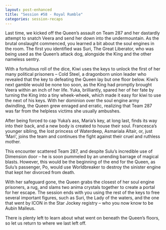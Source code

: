 ```yaml
---
layout: post-enhanced
title: "Session #58 - Royal Rumble"
categories: session-recaps
---
```


Last time, we kicked off the Queen’s assault on Team 287 and her dastardly attempt to snatch Veera and send her down into the undermountain. As the brutal onslaught commenced, you learned a bit about the soul engines in the room. The first you identified was Suri, The Great Liberator, who was being used as the Queen’s attack dog, alongside the King and the other nameless sentry.

With a fortuitous roll of the dice, Kiwi uses the keys to unlock the first of her many political prisoners – Cold Steel, a dragonborn union leader who revealed that the key to defeating the Queen lay but one floor below. Kiwi’s next gamble would be none too soon, as the King had promptly brought Veera within an inch of her life. Yuka, brilliantly, spared her of her fate by turning the King into a tiny wheek-wheek, which made it easy for kiwi to use the next of his keys. With her dominion over the soul engine army dwindling, the Queen grew enraged and erratic, realizing that Team 287 was far from the helpless victims she usually ambushes.

After being forced to cap Yuka’s ass, Maria’s key, at long last, finds its way into their back, and a new body is created to house their soul. Francesca’s younger sibling, the lost princess of Waterdeep, Asmariala Altair, or, just ‘Mari’, joins the team and continues the fight against their cruel and ruthless mother.

This encounter scattered Team 287, and despite Sulu’s incredible use of Dimension door – he is soon pummeled by an unending barrage of magical blasts. However, this would be the beginning of the end for the Queen, as Sulu’s passenger, Po, would use Worldbreaker to destroy the sinister engine that kept her divorced from death.

With her safeguard gone, the Queen grabs the closest of her soul engine prisoners, a rug, and slams two anima crystals together to create a portal for her escape. The session ends with you using the rest of the keys to free several important figures, such as Suri, the Lady of the waters, and the one that went by ICON in the Star Jockey registry – who you now know to be Aubin Malleus.

There is plenty left to learn about what went on beneath the Queen’s floors, so let us return to where we last left off.
